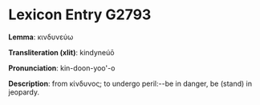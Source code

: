 # Lexicon Entry G2793

**Lemma**: κινδυνεύω

**Transliteration (xlit)**: kindyneúō

**Pronunciation**: kin-doon-yoo'-o

**Description**:
from κίνδυνος; to undergo peril:--be in danger, be (stand) in jeopardy.
